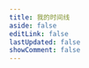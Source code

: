```yaml
---
title: 我的时间线
aside: false
editLink: false
lastUpdated: false
showComment: false
---
```


<ClientOnly>
	<my-timeline />
</ClientOnly>
